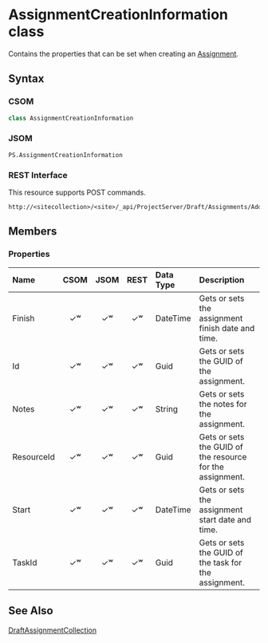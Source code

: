 [comment]: # (Name:AssignmentCreationInformation)
[comment]: # (Type:class)
[comment]: # (Status:Incomplete)

# <a name="name"></a>AssignmentCreationInformation class
<a name="description"></a>Contains the properties that can be set when creating an [Assignment](Assignment.md).

## <a name="syntax"></a>Syntax

### CSOM

```C#
class AssignmentCreationInformation 
```

### JSOM

```
PS.AssignmentCreationInformation
```

### REST Interface

This resource supports POST commands.

```
http://<sitecollection>/<site>/_api/ProjectServer/Draft/Assignments/Add
```

## <a name="members"></a>Members

### <a name="properties"></a>Properties

|**Name**|**CSOM**|**JSOM**|**REST**|**Data Type**|**Description**|
|:-----|:-----:|:-----:|:-----:|:-----|:-----|
|<a name="Finish"></a>Finish|&#x2713;&#x02B7;|&#x2713;&#x02B7;|&#x2713;&#x02B7;|DateTime|Gets or sets the assignment finish date and time.|
|<a name="Id"></a>Id|&#x2713;&#x02B7;|&#x2713;&#x02B7;|&#x2713;&#x02B7;|Guid|Gets or sets the GUID of the assignment.|
|<a name="Notes"></a>Notes|&#x2713;&#x02B7;|&#x2713;&#x02B7;|&#x2713;&#x02B7;|String|Gets or sets the notes for the assignment.|
|<a name="ResourceId"></a>ResourceId|&#x2713;&#x02B7;|&#x2713;&#x02B7;|&#x2713;&#x02B7;|Guid|Gets or sets the GUID of the resource for the assignment.|
|<a name="Start"></a>Start|&#x2713;&#x02B7;|&#x2713;&#x02B7;|&#x2713;&#x02B7;|DateTime|Gets or sets the assignment start date and time.|
|<a name="TaskId"></a>TaskId|&#x2713;&#x02B7;|&#x2713;&#x02B7;|&#x2713;&#x02B7;|Guid|Gets or sets the GUID of the task for the assignment.|

## <a name="seeAlso"></a>See Also

[DraftAssignmentCollection](DraftAssignmentCollection.md)<br/>
